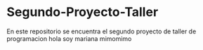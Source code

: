 # Segundo-Proyecto-Taller
En este repositorio se encuentra el segundo proyecto de taller de programacion 
hola soy mariana mimomimo